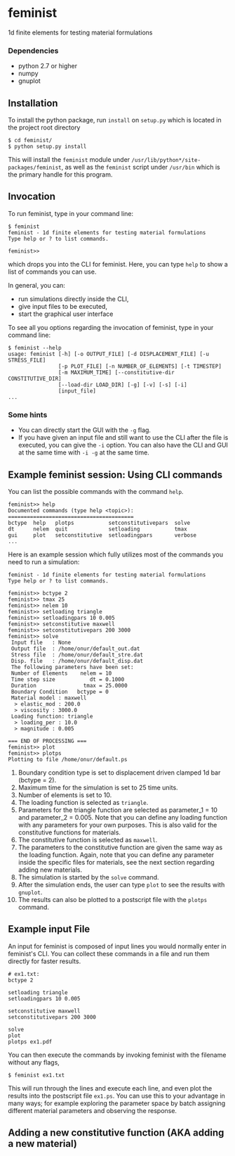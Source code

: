 # feminist

1d finite elements for testing material formulations

### Dependencies

* python 2.7 or higher
* numpy
* gnuplot

## Installation

To install the python package, run `install` on `setup.py` which is located
in the project root directory

```
$ cd feminist/
$ python setup.py install
```

This will install the `feminist` module under `/usr/lib/python*/site-packages/feminist`, as well as the `feminist` script under `/usr/bin` which
is the primary handle for this program.

## Invocation

To run feminist, type in your command line:

```
$ feminist
feminist - 1d finite elements for testing material formulations
Type help or ? to list commands.

feminist>>
```

which drops you into the CLI for feminist. Here, you can type `help` to show a list of commands you can use.

In general, you can:

* run simulations directly inside the CLI,
* give input files to be executed,
* start the graphical user interface

To see all you options regarding the invocation of feminist, type in your command line:

```
$ feminist --help
usage: feminist [-h] [-o OUTPUT_FILE] [-d DISPLACEMENT_FILE] [-u STRESS_FILE]
                [-p PLOT_FILE] [-n NUMBER_OF_ELEMENTS] [-t TIMESTEP]
                [-m MAXIMUM_TIME] [--constitutive-dir CONSTITUTIVE_DIR]
                [--load-dir LOAD_DIR] [-g] [-v] [-s] [-i]
                [input_file]
...
```
### Some hints

* You can directly start the GUI with the `-g` flag.
* If you have given an input file and still want to use the CLI after the file is executed, you can give the `-i` option. You can also have the CLI and GUI at the same time with `-i -g` at the same time.

## Example feminist session: Using CLI commands

You can list the possible commands with the command `help`.
```
feminist>> help
Documented commands (type help <topic>):
========================================
bctype  help   plotps           setconstitutivepars  solve  
dt      nelem  quit             setloading           tmax
gui     plot   setconstitutive  setloadingpars       verbose
...
```

Here is an example session which fully utilizes most of the commands you need to run a simulation:
```
feminist - 1d finite elements for testing material formulations
Type help or ? to list commands.

feminist>> bctype 2
feminist>> tmax 25
feminist>> nelem 10
feminist>> setloading triangle
feminist>> setloadingpars 10 0.005
feminist>> setconstitutive maxwell
feminist>> setconstitutivepars 200 3000
feminist>> solve
 Input file   : None
 Output file  : /home/onur/default_out.dat
 Stress file  : /home/onur/default_stre.dat
 Disp. file   : /home/onur/default_disp.dat
 The following parameters have been set:
 Number of Elements    nelem = 10
 Time step size           dt = 0.1000
 Duration               tmax = 25.0000
 Boundary Condition   bctype = 0
 Material model : maxwell
  > elastic_mod : 200.0
  > viscosity : 3000.0
 Loading function: triangle
  > loading_per : 10.0
  > magnitude : 0.005

=== END OF PROCESSING ===
feminist>> plot
feminist>> plotps
Plotting to file /home/onur/default.ps
```

1. Boundary condition type is set to displacement driven clamped 1d bar (bctype = 2).
2. Maximum time for the simulation is set to 25 time units.
3. Number of elements is set to 10.
4. The loading function is selected as `triangle`.
5. Parameters for the triangle function are selected as parameter\_1 = 10 and parameter\_2 = 0.005. Note that you can define any loading function with any parameters for your own purposes. This is also valid for the constitutive functions for materials.
6. The constitutive function is selected as `maxwell`.
7. The parameters to the constitutive function are given the same way as the loading function. Again, note that you can define any parameter inside the specific files for materials, see the next section regarding adding new materials.
8. The simulation is started by the `solve` command.
9. After the simulation ends, the user can type `plot` to see the results with `gnuplot`.
10. The results can also be plotted to a postscript file with the `plotps` command.


## Example input File

An input for feminist is composed of input lines you would normally enter in feminist's CLI. You can collect these commands in a file and run them directly for faster results.
```
# ex1.txt:
bctype 2

setloading triangle
setloadingpars 10 0.005

setconstitutive maxwell
setconstitutivepars 200 3000

solve
plot
plotps ex1.pdf
```

You can then execute the commands by invoking feminist with the filename without any flags,
```
$ feminist ex1.txt
```
This will run through the lines and execute each line, and even plot the results into the postscript file `ex1.ps`. You can use this to your advantage in many ways; for example exploring the parameter space by batch assigning different material parameters and observing the response.

## Adding a new constitutive function (AKA adding a new material)
